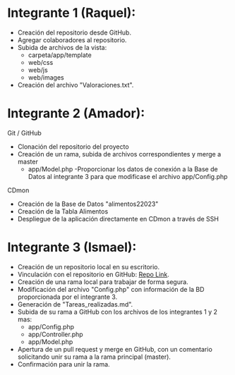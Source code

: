# Integrante 1 (Raquel):
- Creación del repositorio desde GitHub.
- Agregar colaboradores al repositorio.
- Subida de archivos de la vista:
  - carpeta/app/template
  - web/css
  - web/js
  - web/images
- Creación del archivo "Valoraciones.txt".

# Integrante 2 (Amador):
Git / GitHub
- Clonación del repositorio del proyecto
- Creación de un rama, subida de archivos correspondientes y merge a master
  - app/Model.php
-Proporcionar los datos de conexión a la Base de Datos al integrante 3 para que modificase el archivo app/Config.php

CDmon
- Creación de la Base de Datos "alimentos22023"
- Creación de la Tabla Alimentos
- Despliegue de la aplicación directamente en CDmon a través de SSH

# Integrante 3 (Ismael):
- Creación de un repositorio local en su escritorio.
- Vinculación con el repositorio en GitHub: [Repo Link](https://github.com/RpuecarCamas/GRUPO2DAW23.git).
- Creación de una rama local para trabajar de forma segura.
- Modificación del archivo "Config.php" con información de la BD proporcionada por el integrante 3.
- Generación de "Tareas_realizadas.md".
- Subida de su rama a GitHub con los archivos de los integrantes 1 y 2 mas:
    - app/Config.php
    - app/Controller.php
    - app/Model.php
- Apertura de un pull request y merge en GitHub, con un comentario solicitando unir su rama a la rama principal (master).
- Confirmación para unir la rama.

